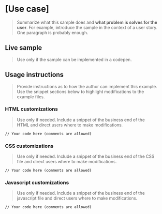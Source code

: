 # [Use case]
>Summarize what this sample does and **what problem is solves for the user**. For example, introduce the sample in the context of a user story. One paragraph is probably enough.

## Live sample
>Use only if the sample can be implemented in a codepen.
[![<sample name>](<path to image> "<sample name>")](<link to codepen>)

## Usage instructions
>Provide instructions as to how the author can implement this example. Use the snippet sections below to highlight modifications to the example files.

### HTML customizations
> Use only if needed. Include a snippet of the business end of the HTML and direct users where to make modifications.

```
// Your code here (comments are allowed)
```

### CSS customizations
> Use only if needed. Include a snippet of the business end of the CSS file and direct users where to make modifications.

```
// Your code here (comments are allowed)
```

### Javascript customizations
> Use only if needed. Include a snippet of the business end of the javascript file and direct users where to make modifications.

```
// Your code here (comments are allowed)
```